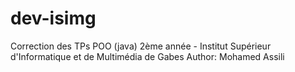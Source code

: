 # dev-isimg
Correction des TPs POO (java) 2ème année - Institut Supérieur d'Informatique et de Multimédia de Gabes
Author: Mohamed Assili 

